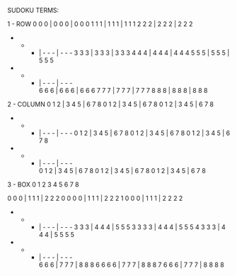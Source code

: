 

SUDOKU TERMS:

1 - ROW
0 0 0 | 0 0 0 | 0 0 0
1 1 1 | 1 1 1 | 1 1 1
2 2 2 | 2 2 2 | 2 2 2
- - - | - - - | - - - 
3 3 3 | 3 3 3 | 3 3 3
4 4 4 | 4 4 4 | 4 4 4
5 5 5 | 5 5 5 | 5 5 5
- - - | - - - | - - -  
6 6 6 | 6 6 6 | 6 6 6
7 7 7 | 7 7 7 | 7 7 7
8 8 8 | 8 8 8 | 8 8 8

2 - COLUMN
0 1 2 | 3 4 5 | 6 7 8
0 1 2 | 3 4 5 | 6 7 8
0 1 2 | 3 4 5 | 6 7 8
- - - | - - - | - - - 
0 1 2 | 3 4 5 | 6 7 8
0 1 2 | 3 4 5 | 6 7 8
0 1 2 | 3 4 5 | 6 7 8
- - - | - - - | - - -  
0 1 2 | 3 4 5 | 6 7 8
0 1 2 | 3 4 5 | 6 7 8
0 1 2 | 3 4 5 | 6 7 8

3 - BOX
0 1 2   3 4 5   6 7 8 

0 0 0 | 1 1 1 | 2 2 2   0
0 0 0 | 1 1 1 | 2 2 2   1
0 0 0 | 1 1 1 | 2 2 2   2
- - - | - - - | - - - 
3 3 3 | 4 4 4 | 5 5 5   3
3 3 3 | 4 4 4 | 5 5 5   4
3 3 3 | 4 4 4 | 5 5 5   5
- - - | - - - | - - -  
6 6 6 | 7 7 7 | 8 8 8   6
6 6 6 | 7 7 7 | 8 8 8   7
6 6 6 | 7 7 7 | 8 8 8   8

